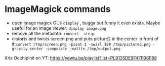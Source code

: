 # ImageMagick commands

* open image magick GUI: `display` , buggy but funny it even exists. Maybe useful for an image viewer: `display image.png`
* remove all the metadata: `convert -strip`
* distorts and twists screen.png and puts picture2 in the center in front of it:`convert /tmp/screen.png -paint 1 -swirl 180 /tmp/picture2.png -gravity center -composite -mattte /tmp/output.png`


Kris Occhipinit on YT: https://yewtu.be/playlist?list=PL9135DE9747FB6F88
